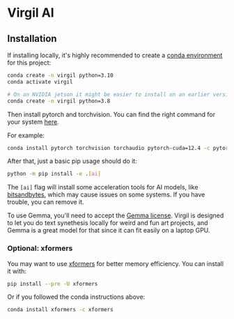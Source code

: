 # Virgil AI

## Installation

If installing locally, it's highly recommended to create a [conda environment](https://docs.conda.io/projects/conda/en/latest/user-guide/tasks/manage-environments.html) for this project:

```bash
conda create -n virgil python=3.10
conda activate virgil

# On an NVIDIA jetson it might be easier to install on an earlier version of python
conda create -n virgil python=3.8
```

Then install pytorch and torchvision. You can find the right command for your system [here](https://pytorch.org/get-started/locally/).

For example:

```bash
conda install pytorch torchvision torchaudio pytorch-cuda=12.4 -c pytorch -c nvidia
```

After that, just a basic pip usage should do it:

```bash
python -m pip install -e .[ai]
```

The `[ai]` flag will install some acceleration tools for AI models, like [bitsandbytes](https://github.com/bitsandbytes-foundation/bitsandbytes), which may cause issues on some systems. If you have trouble, you can remove it.

To use Gemma, you'll need to accept the [Gemma license](https://huggingface.co/google/gemma-2b). Virgil is designed to let you do text synethesis locally for weird and fun art projects, and Gemma is a great model for that since it can fit easily on a laptop GPU.

### Optional: xformers

You may want to use [xformers](https://github.com/facebookresearch/xformers) for better memory efficiency. You can install it with:

```bash
pip install --pre -U xformers
```

Or if you followed the conda instructions above:

```bash
conda install xformers -c xformers
```

